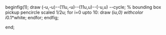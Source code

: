 beginfig(1);
draw (-u,-u)--(11u,-u)--(11u,u)--(-u,u)
--cycle; % bounding box
pickup pencircle scaled 1/2u;
for i=0 upto 10:
  draw (i*u,0) withcolor i*0.1*white;
endfor;
endfig;

end;
